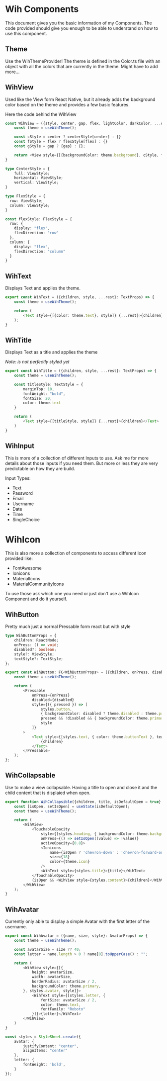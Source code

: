 # Wih Components

This document gives you the basic information of my Components. 
The code provided should give you enough to be able to understand on how to use this component.

## Theme 

Use the WihThemeProvider!
The theme is defined in the Color.ts file with an object with all the colors that are currently in the theme.
Might have to add more...

## WihView

Used like the View form React Native, but it already adds the background color based on the theme 
and provides a few basic features.

Here the code behind the WihView
```typescript jsx
const WihView = ({style, center, gap, flex, lightColor, darkColor, ...otherProps}: ThemedViewProps) => {
    const theme = useWihTheme();

    const cStyle = center ? centerStyle[center] : {}
    const fStyle = flex ? flexStyle[flex] : {}
    const gStyle = gap ? {gap} : {};

    return <View style={[{backgroundColor: theme.background}, cStyle, fStyle, gStyle, style]} {...otherProps} />;
}

type CenterStyle = {
    full: ViewStyle;
    horizontal: ViewStyle;
    vertical: ViewStyle;
}

type FlexStyle = {
  row: ViewStyle;
  column: ViewStyle;
}

const flexStyle: FlexStyle = {
  row: {
    display: "flex",
    flexDirection: "row"
  },
  column: {
    display: "flex",
    flexDirection: "column"
  }
}
```

## WihText

Displays Text and applies the theme.

```typescript jsx
export const WihText = ({children, style, ...rest}: TextProps) => {
    const theme = useWihTheme();

    return (
        <Text style={[{color: theme.text}, style]} {...rest}>{children}</Text>
    );
}
```

## WihTitle

Displays Text as a title and applies the theme

*Note: is not perfectly styled yet*

```typescript jsx
export const WihTitle = ({children, style, ...rest}: TextProps) => {
    const theme = useWihTheme();

    const titleStyle: TextStyle = {
        marginTop: 10,
        fontWeight: "bold",
        fontSize: 20,
        color: theme.text
    }

    return (
        <Text style={[titleStyle, style]} {...rest}>{children}</Text>
    )
}
```

## WihInput

This is more of a collection of different Inputs to use. Ask me for more details about those inputs if you need them.
But more or less they are very predictable on how they are build.

Input Types:
- Text
- Password
- Email
- Username
- Date
- Time
- SingleChoice

# WihIcon

This is also more a collection of components to access different Icon provided like:

- FontAwesome
- Ionicons
- MaterialIcons
- MaterialCommunityIcons

To use those ask which one you need or just don't use a WihIcon Component and do it yourself.

## WihButton

Pretty much just a normal Pressable form react but with style

```typescript jsx
type WihButtonProps = {
    children: ReactNode;
    onPress: () => void;
    disabled?: boolean;
    style?: ViewStyle;
    textStyle?: TextStyle;
};

export const WihButton: FC<WihButtonProps> = ({children, onPress, disabled = false, style, textStyle}) => {
    const theme = useWihTheme();

    return (
        <Pressable
            onPress={onPress}
            disabled={disabled}
            style={({ pressed }) => [
                styles.button,
                { backgroundColor: disabled ? theme.disabled : theme.primary },
                pressed && !disabled && { backgroundColor: theme.primary },
                style
            ]}
        >
            <Text style={[styles.text, { color: theme.buttonText }, textStyle]}>
                {children}
            </Text>
        </Pressable>
    );
};
```

## WihCollapsable

Use to make a view collapsable. Having a title to open and close it and the child content that is displaied when open.

```typescript jsx
export function WihCollapsible({children, title, isDefaultOpen = true}: PropsWithChildren & { title: string, isDefaultOpen?: boolean }) {
    const [isOpen, setIsOpen] = useState(isDefaultOpen);
    const theme = useWihTheme();

    return (
        <WihView>
            <TouchableOpacity
                style={[styles.heading, { backgroundColor: theme.background }]}
                onPress={() => setIsOpen((value) => !value)}
                activeOpacity={0.8}>
                <Ionicons
                    name={isOpen ? 'chevron-down' : 'chevron-forward-outline'}
                    size={18}
                    color={theme.icon}
                />
                <WihText style={styles.title}>{title}</WihText>
            </TouchableOpacity>
            {isOpen && <WihView style={styles.content}>{children}</WihView>}
        </WihView>
    );
}
```

## WihAvatar

Currently only able to display a simple Avatar with the first letter of the username.

```typescript jsx
export const WihAvatar = ({name, size, style}: AvatarProps) => {
    const theme = useWihTheme();

    const avatarSize = size ?? 40;
    const letter = name.length > 0 ? name[0].toUpperCase() : "";

    return (
        <WihView style={[{
            height: avatarSize,
            width: avatarSize,
            borderRadius: avatarSize / 2,
            backgroundColor: theme.primary,
        }, styles.avatar, style]}>
            <WihText style={[styles.letter, {
                fontSize: avatarSize / 2,
                color: theme.text,
                fontFamily: "Roboto"
            }]}>{letter}</WihText>
        </WihView>
    )
}

const styles = StyleSheet.create({
    avatar: {
        justifyContent: "center",
        alignItems: "center"
    },
    letter: {
        fontWeight: 'bold',
    }
});
```

